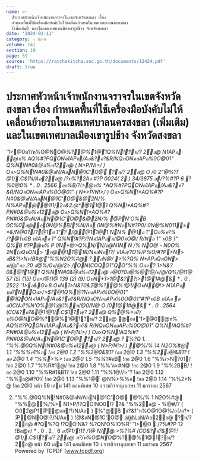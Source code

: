 ```yaml
---
name: >-
  ประกาศหัวหน้าเจ้าพนักงานจราจรในเขตจังหวัดสงขลา เรื่อง
  กำหนดพื้นที่ใช้เครื่องมือบังคับไม่ให้เคลื่อนย้ายรถในเขตเทศบาลนครสงขลา
  (เพิ่มเติม) และในเขตเทศบาลเมืองเขารูปช้าง จังหวัดสงขลา
date: '2024-01-11'
category: ง พิเศษ
volume: 141
section: 10
page: 59
source: 'https://ratchakitcha.soc.go.th/documents/12424.pdf'
draft: true
---
```


# ประกาศหัวหน้าเจ้าพนักงานจราจรในเขตจังหวัดสงขลา เรื่อง กำหนดพื้นที่ใช้เครื่องมือบังคับไม่ให้เคลื่อนย้ายรถในเขตเทศบาลนครสงขลา (เพิ่มเติม) และในเขตเทศบาลเมืองเขารูปช้าง จังหวัดสงขลา

'1>@0ห?/ห%O@NO@*%?@%1@1Q%N!?ห/? 2ล@ N1APอ ํ@ห% *AQ%#?PQONค1APอ/Aอ&?ค?&R/NQหONคลAPอ%0O@01" Q%N!N#0&@ล%ค12ล@ ( N*>P/N!>/ ) Oล>Q%N!N#0&@ลN/AอN@1C'O@ ?ห/? 2ล@ O /0 2"@%?!ํ@1/.C$1N/Aอ2ล@ /?ห%?2Aอ #?P 0024( 2 ).34/3875 ล/?%#?P 6 ?%0@0% * . 0 . 2566 ออ%B/?!>ํ@ห% *AQ%#?PQONค1APอ/Aอ&?ค?&R/NQหONคลAPอ%0O@01" ( N*>P/N!>/ ) Oล>Q%N!*AQ%#?P N#0&@ลN/AอN@1C'O@&@2N/% N%APอ@@1!1/2อ&2.@*@11@1 Q%N!*AQ%#?PN#0&@ล%ค12ล@ Oล>Q%N!*AQ%#?PN#0&@ลN/AอN@1C'O@&@2N/% @PN'O%B 0C%0์ล@อ0N@%B/%N/Aอ 0N@%#NอN#?P0/ 0N@%N011> *&/N@0?/?@1อ 1"? /@@11@1 NN% @1อ 1"Oอ%ค?% /?@1ห0B ห1Aออ 1" Q%N!#?P/?Nค1APอห/@0หO@/ R/Nอ 1" ห0B 1" Q%B #?Pํ@ห% P 0N*@>Q%N/N/ล@N1N N /% NO@ - N0O% 2N(ลQหON> 'ัห@@11@1R/NคลNอ!?/ ห1Aอ/?O%/P%O/#?P>N> อB&?!>Nห!B#@"%%N2O%#@ ? ลN@/ >%?Q% N*APอQหON> ค/@/'ลอ .?0 อํ@%/0ค/@/2> /ON(COQO1"QO"%% Oล>? 1>N&?0&@11@1 Q%N!N#0&@ล%ค12ล@ อ@0?0อํ@%@!@/ค/@/Q%/@!1@ 57 (5) (15) Oล>/@!1@ 139 (2) (9) OหN*1>1@&??!>1@1#@& * . 0 . 2522 '1>อ&Oอ 8 OหN1>N&?0&2ํ@%?@%!ํ@1/OหN@!> N1APอ หล?N์Oล>/>$?@1Q%@1NคลAPอ%0O@01" @1QONค1APอ/Aอ&?ค?&R/NQหONคลAPอ%0O@01"#?Pห0B ห1Aอ อ อ0CNอ?%N'O%@1)่@)ื%ห/@0/N@ O /01@1#@& * . 0 . 2564 (CO&?ค?&@1!ํ@1/.C$1?ห/? 2ล@ Q%@%>ห?/ห%O@NO@*%?@%1@1?ห/? 2ล@ @ออ'1>@0ํ@ห% *AQ%#?PQONค1APอ/Aอ&?ค?& R/NQหONคลAPอ%0O@01" Q%N!*AQ%#?PN#0&@ล%ค12ล@ ( N*>P/N!>/ ) Oล>Q%N!*AQ%#?PN#0&@ลN/AอN@1C'O@ ?ห/? 2ล@ ? %?Q 1. "%%.@0Q%N!N#0&@ล%ค12ล@ ( N*>P/N!>/ ) ํ@%/% 14 N2O%#@ 1.1 "%%%ค1%อ !ลอ 2@0 1.2 "%%2@0&B1? !ลอ 2@0 1.3 "%%2ล@&B1? !ลอ 2@0 1.4 "%%>%> !ลอ 2@0 1.5 "%%*?#ลB !ลอ 2@0 1.6 "%%/>N?01/ !ลอ 2@0 1.7 "%%R#1@/ !ลอ 2@0 1.8 "%%'ล>#N@ !ลอ 2@0 1.9 "%%2BB/ !ลอ 2@0 1.10 "%%R#1&B1? !ลอ 2@0 1.11 "%%1@//>"? !ลอ 2@0 1.12 "%%ล@#?0%์ !ลอ 2@0 1.13 "%%1@ ํ @N%>%%อ !ลอ 2@0 1.14 "%%2>N @ !ลอ 2@0 หน้า 59 เลม 141 ตอนพิเศษ 10 ง ราชกิจจานุเบกษา 11 มกราคม 2567

2. "%%.@0Q%N!N#0&@ลN/AอN@1C'O@ ํ@%/% 1 N2O%#@ "%%@%/%> N1>P/!?QO!NO0!? ?& "%%2ล@ - %@#/? ( O02ํ@P1)ัP@ออ!?/N/Aอ ) %"@B ล?&1"ห%O@1O@%/อ1์/อ?* ( )ัP@NO@!?/N/Aอ ) !ํ@&ลN@1C'O@ อํ@N.อN/Aอ2ล@ ?ห/? 2ล@ #?Q%?Q !?QO!N&? %?QN'O%!O%R' '1>@0  /?%#?P 12 !Bล@ค/ * . 0 . 2_` 6 *ล!ํ@1/!1? /1@ N/@.>%?%#์ (CO&?ค?&@1!ํ@1/.C$1?ห/? 2ล@ ห?/ห%O@NO@*%?@%1@1?ห/? 2ล@ หน้า 60 เลม 141 ตอนพิเศษ 10 ง ราชกิจจานุเบกษา 11 มกราคม 2567 Powered by TCPDF (www.tcpdf.org)
